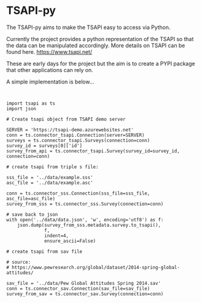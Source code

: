 # TSAPI-py

The TSAPI-py aims to make the TSAPI easy to access via Python. 

Currently the project provides a python representation of the TSAPI so that the data can be manipulated accordingly. 
More details on TSAPI can be found here. 
https://www.tsapi.net/

These are early days for the project but the aim is to create a PYPI package that other applications can rely on. 

A simple implementation is below...

```


import tsapi as ts
import json

# Create tsapi object from TSAPI demo server

SERVER = 'https://tsapi-demo.azurewebsites.net'
conn = ts.connector_tsapi.Connection(server=SERVER)
surveys = ts.connector_tsapi.Surveys(connection=conn)
survey_id = surveys[0]['id']
survey_from_api = ts.connector_tsapi.Survey(survey_id=survey_id, connection=conn)

# create tsapi from triple s file:

sss_file = '../data/example.sss'
asc_file = '../data/example.asc'

conn = ts.connector_sss.Connection(sss_file=sss_file, asc_file=asc_file)
survey_from_sss = ts.connector_sss.Survey(connection=conn)

# save back to json
with open('../data/data.json', 'w', encoding='utf8') as f:
    json.dump(survey_from_sss.metadata.survey.to_tsapi(),
              f,
              indent=4,
              ensure_ascii=False)

# create tsapi from sav file

# source:
# https://www.pewresearch.org/global/dataset/2014-spring-global-attitudes/

sav_file = '../data/Pew Global Attitudes Spring 2014.sav'
conn = ts.connector_sav.Connection(sav_file=sav_file)
survey_from_sav = ts.connector_sav.Survey(connection=conn)

```
